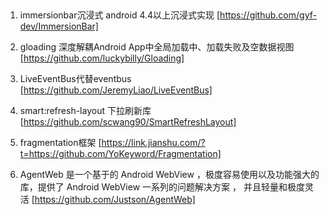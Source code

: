 ##
1. immersionbar沉浸式 android 4.4以上沉浸式实现
[https://github.com/gyf-dev/ImmersionBar]

2. gloading 深度解耦Android App中全局加载中、加载失败及空数据视图
[https://github.com/luckybilly/Gloading]

3. LiveEventBus代替eventbus 
[https://github.com/JeremyLiao/LiveEventBus]

4. smart:refresh-layout 下拉刷新库
[https://github.com/scwang90/SmartRefreshLayout]

5. fragmentation框架
[https://link.jianshu.com/?t=https://github.com/YoKeyword/Fragmentation]

6. AgentWeb 是一个基于的 Android WebView ，极度容易使用以及功能强大的库，提供了 Android WebView 一系列的问题解决方案 ，
并且轻量和极度灵活
[https://github.com/Justson/AgentWeb]





















